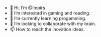 - 👋 Hi, I’m @Impirs
- 👀 I’m interested in gaming and reading.
- 🌱 I’m currently learning progamming.
- 💞️ I’m looking to collaborate with my brain.
- 📫 How to reach the inovation ideas.

<!---
Impirs/Impirs is a ✨ special ✨ repository because its `README.md` (this file) appears on your GitHub profile.
You can click the Preview link to take a look at your changes.
--->
